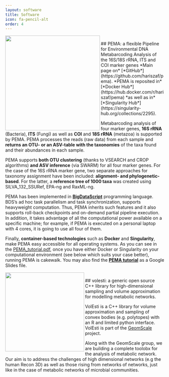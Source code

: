 ```yaml
---
layout: software
title: Software
icon: fa-pencil-alt
order: 4
---
```


<p align="center">
  <img src="https://i.paste.pics/870189fadf668a958c8aac83f38e799c.png"  width="300" align="left" >
</p>
<br/>
## PEMA: a flexible Pipeline for Environmental DNA Metabarcoding Analysis of the 16S/18S rRNA, ITS and COI marker genes
*Main page on* [*GitHub*](https://github.com/hariszaf/pema).
*PEMA is reposited in* [*Docker Hub*](https://hub.docker.com/r/hariszaf/pema) *as well as in* [*Singularity Hub*](https://singularity-hub.org/collections/2295).

Metabarcoding analysis of four marker genes, **16S rRNA** (Bacteria), **ITS** (Fungi) as well as **COI** and **18S rRNA** (metazoa) is supported by PEMA. PEMA processes the reads (raw data) from each sample and **returns an OTU- or an ASV-table with the taxonomies** of the taxa found and their abundances in each sample.

PEMA supports **both OTU clustering** (thanks to VSEARCH and CROP algorithms) **and ASV inference** (via SWARM) for all four marker genes. For the case of the 16S rRNA marker gene,  two separate approaches for taxonomy assignment have been included: **alignment- and phylogenetic-based**. For the latter, a **reference tree of 1000 taxa** was created using SILVA_132_SSURef, EPA-ng and RaxML-ng.

PEMA has been implemented in [**BigDataScript**](https://pcingola.github.io/BigDataScript/) programming language. BDS’s ad hoc task parallelism and task synchronization, supports heavyweight computation.
Thus, PEMA inherits such features and it also supports roll-back checkpoints and on-demand partial pipeline execution. In addition, it takes advantage of all the computational power available on a specific machine; for example, if PEMA is executed on a personal laptop with 4 cores, it is going to use all four of them.

Finally, **container-based technologies** such as **Docker** and **Singularity**, make PEMA easy accessible for all operating systems.
As you can see in the [PEMA_tutorial.pdf](https://github.com/hariszaf/pema/blob/master/help_files/GitHub%20tutorial.pdf), once you have either Docker or Singularity on your computational environment (see below which suits your case better), running PEMA is cakewalk. You may also find the [**PEMA tutorial**](https://docs.google.com/presentation/d/1lVH23DPa2NDNBhVvOTRoip8mraw8zfw8VQwbK4vkB1U/edit?usp=sharing) as a Google Slides file.




<p align="center">
  <img src="https://i.ibb.co/kqT6rP5/imageedit-70-4833876726.png"  width="250" align="left" >
</p>
<br/>
## volesti: a generic open source C++ library for high-dimensional sampling and volume approximation for modelling metabolic networks.

VolEsti is a C++ library for volume approximation and sampling of convex bodies (e.g. polytopes) with an R and limited python interface. VolEsti is part of the [GeomScale](https://geomscale.github.io/) project.

Along with the GeomScale group, we are building a complete toolobx  for the analysis of metabolic network.
Our aim is  to address the challenges of high dimensional networks (e.g the human Recon 3D) as well as those rising from networks of networks, just like in the case of metabolic networks of microbial communities.
